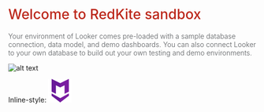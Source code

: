 <h1 style="padding-bottom:0px;color:#bc271a;font-weight:500">Welcome to RedKite sandbox</h1>
<p style="font-weight: 300">

<p style="font-weight: 300;color:#575a5d">
Your environment of Looker comes pre-loaded with a sample database connection, data model, and demo dashboards. You can also connect Looker to your own database to build out your own testing and demo environments.
</p>


![alt text](https://static1.squarespace.com/static/5a27fde0d74cff1ed0580900/t/5a2818a69140b7da0f52ac1b/1512577191841/redkite.png "RedKite Logo")

Inline-style:
![alt text](https://github.com/adam-p/markdown-here/raw/master/src/common/images/icon48.png "Logo Title Text 1")

